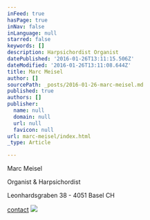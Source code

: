 ```yaml
---
inFeed: true
hasPage: true
inNav: false
inLanguage: null
starred: false
keywords: []
description: Harpsichordist Organist
datePublished: '2016-01-26T13:11:15.506Z'
dateModified: '2016-01-26T13:11:08.644Z'
title: Marc Meisel
author: []
sourcePath: _posts/2016-01-26-marc-meisel.md
published: true
authors: []
publisher:
  name: null
  domain: null
  url: null
  favicon: null
url: marc-meisel/index.html
_type: Article

---
```

Marc Meisel 

Organist & Harpsichordist

Leonhardsgraben 38 - 4051 Basel CH

[contact][0]
![](https://the-grid-user-content.s3-us-west-2.amazonaws.com/aa9ba392-d772-4b91-a36d-5c9438c43361.JPG)

[0]: mailto:marcmeisel@gmail.com